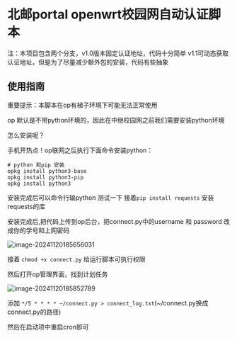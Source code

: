 # 北邮portal openwrt校园网自动认证脚本
注：本项目包含两个分支，v1.0版本固定认证地址，代码十分简单 v1.1可动态获取认证地址，但是为了尽量减少额外包的安装，代码有些抽象

## 使用指南
重要提示：本脚本在op有梯子环境下可能无法正常使用

op 默认是不带python环境的，因此在中继校园网之前我们需要安装python环境

怎么安装呢？

手机开热点！op联网之后执行下面命令安装python：

```
# python 和pip 安装
opkg install python3-base
opkg install python3-pip
opkg install python3
```

安装完成后可以命令行输python 测试一下
接着`pip install requests` 安装requests的库


安装完成后,把代码上传到op后台，把connect.py中的username 和 password 改成你的学号和上网密码

![image-20241120185656031](https://r2img.xianrenzhou.top/pics/2024/11/6867ca445f263f4c8bb0b22a120c7db9.png)

接着 `chmod +x connect.py` 给运行脚本可执行权限



然后打开op管理界面，找到计划任务

![image-20241120185852789](https://r2img.xianrenzhou.top/pics/2024/11/74c20639b87f3d9867510485b5449534.png)

添加 `*/5 * * * * ~/connect.py > connect_log.txt`(~/connect.py换成connect.py的路径)

然后在启动项中重启cron即可


